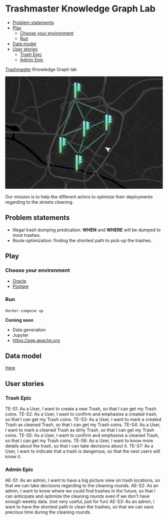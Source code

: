 # Trashmaster Knowledge Graph Lab <!-- omit in toc -->

- [Problem statements](#problem-statements)
- [Play](#play)
  - [Choose your environment](#choose-your-environment)
  - [Run](#run)
- [Data model](#data-model)
- [User stories](#user-stories)
  - [Trash Epic](#trash-epic)
  - [Admin Epic](#admin-epic)

[Trashmaster](https://trashmaster.be) Knowledge Graph lab

![kg](./docs/assets/kg-trash-map.jpg)

Our mission is to help the different actors to optimize their deployments regarding to the streets cleaning.

## Problem statements

- Illegal trash dumping predication: **WHEN** and **WHERE** will be dumped to most trashes.
- Route optimization: finding the shortest path to pick-up the trashes.

## Play

### Choose your environment

* [Oracle](./infra/oracle/docker-compose.yml)
* [Postgre](./infra/postgre/docker-compose.yml)

### Run

`docker-compose up`

**Coming soon**
- Data generation
- Jupyter
- https://age.apache.org

## Data model

[Here](./docs/data-model.md)

## User stories

### Trash Epic
TE-S1: As a User, I want to create a new Trash, so that I can get my Trash coins.
TE-S2: As a User, I want to confirm and emphasise a created trash, so that I can get my Trash coins.
TE-S3: As a User, I want to mark a created Trash as cleaned Trash, so that I can get my Trash coins.
TE-S4: As a User, I want to mark a cleaned Trash as dirty Trash, so that I can get my Trash coins.
TE-S5: As a User, I want to confirm and emphasise a cleaned Trash, so that I can get my Trash coins.
TE-S6: As a User, I want to know more details about the trash, so that I can take decisions about it.
TE-S7: As a User, I want to indicate that a trash is dangerous, so that the next users will know it.

### Admin Epic
AE-S1: As an admin, I want to have a big picture view on trash locations, so that we can take decisions regarding to the cleaning rounds.
AE-S2: As an admin, I want to know where we could find trashes in the future, so that I can anticipate and optimize the cleaning rounds even if we don't have enough weekly data. (not very useful, just for fun)
AE-S3: As an admin, I want to have the shortest path to clean the trashes, so that we can save precious time during the cleaning rounds.
